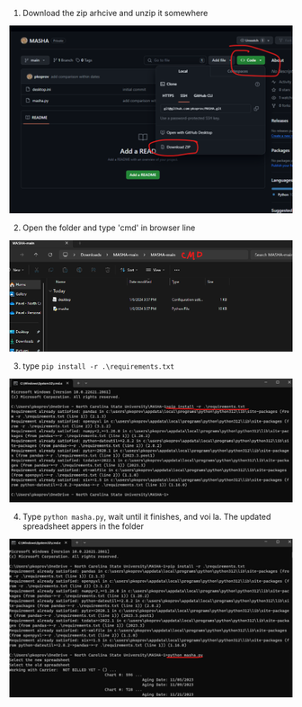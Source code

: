 1. Download the zip arhcive and unzip it somewhere

![Alt text](image.png)

2. Open the folder and type 'cmd' in browser line

![Alt text](image-1.png)

3. type `pip install -r .\requirements.txt`

![Alt text](image-2.png)

4. Type `python masha.py`, wait until it finishes, and voi la. The updated spreadsheet appers in the folder

![Alt text](image-3.png)

